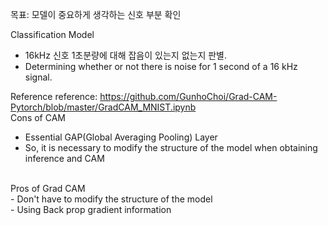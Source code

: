 목표: 모델이 중요하게 생각하는 신호 부분 확인 <br>

Classification Model <br>
- 16kHz 신호 1초분량에 대해 잡음이 있는지 없는지 판별. <br>
- Determining whether or not there is noise for 1 second of a 16 kHz signal. <br>

Reference
reference: https://github.com/GunhoChoi/Grad-CAM-Pytorch/blob/master/GradCAM_MNIST.ipynb
<br>
Cons of CAM <br>
- Essential GAP(Global Averaging Pooling) Layer <br>
- So, it is necessary to modify the structure of the model when obtaining inference and CAM <br>
<br>
Pros of Grad CAM <br>
- Don't have to modify the structure of the model <br>
- Using Back prop gradient information <br>
